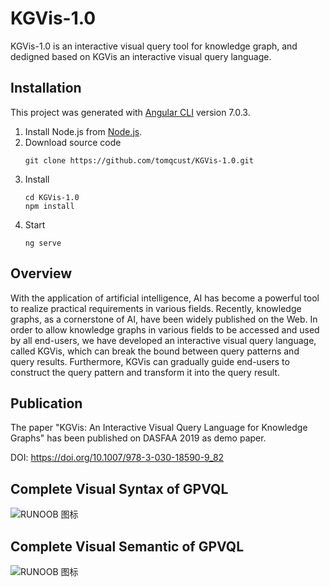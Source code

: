 # KGVis-1.0
KGVis-1.0 is an interactive visual query tool for knowledge graph, and dedigned based on KGVis an interactive visual query language.                                                                             

## Installation
This project was generated with [Angular CLI](https://github.com/angular/angular-cli) version 7.0.3.

1. Install Node.js from [Node.js](https://nodejs.org).
2. Download source code
    ```
    git clone https://github.com/tomqcust/KGVis-1.0.git
    ```
3. Install
    ```
    cd KGVis-1.0
    npm install
    ```
3. Start
    ```
    ng serve
    ```
## Overview
With the application of artificial intelligence, AI has become a powerful tool to realize practical requirements in various fields. Recently, knowledge graphs, as a cornerstone of AI, have been widely published on the Web. In order to allow knowledge graphs in various fields to be accessed and used by all end-users, we have developed an interactive visual query language, called KGVis, which can break the bound between query patterns and query results. Furthermore, KGVis can gradually guide end-users to construct the query pattern and transform it into the query result.

## Publication
The paper "KGVis: An Interactive Visual Query Language for Knowledge Graphs" has been published on DASFAA 2019 as demo paper.

DOI: https://doi.org/10.1007/978-3-030-18590-9_82

## Complete Visual Syntax of GPVQL
![RUNOOB 图标](https://github.com/tomqcust/KGVis-1.0/blob/master/src/assets/img/syntax.png)

## Complete Visual Semantic of GPVQL
![RUNOOB 图标](https://github.com/tomqcust/KGVis-1.0/blob/master/src/assets/img/syntax.png)
     
